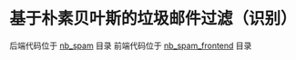 # 基于朴素贝叶斯的垃圾邮件过滤（识别）

后端代码位于 [nb\_spam](./nb_spam) 目录
前端代码位于 [nb\_spam\_frontend](./nb_spam_frontend) 目录
